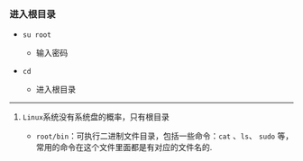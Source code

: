 ###  进入根目录

* `su root`

    * 输入密码

* `cd`

    * 进入根目录

***


1. `Linux`系统没有系统盘的概率，只有根目录

    *  `root/bin`：可执行二进制文件目录，包括一些命令：`cat` 、`ls`、  `sudo` 等，常用的命令在这个文件里面都是有对应的文件名的.

